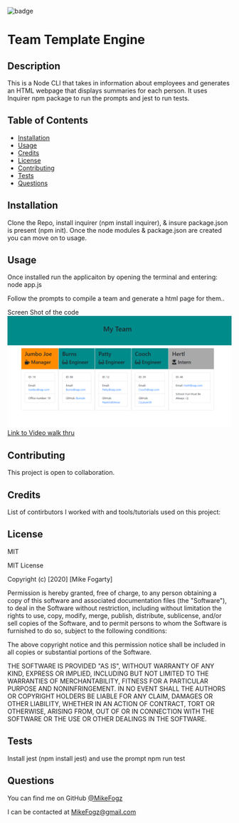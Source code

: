 ![badge](https://img.shields.io/badge/license-MIT-brightgreen)

# Team Template Engine

## Description

This is a Node CLI that takes in information about employees and generates an HTML webpage that displays summaries for each person. It uses Inquirer npm package to run the prompts and jest to run tests.

## Table of Contents

- [Installation](#installation)
- [Usage](#usage)
- [Credits](#credits)
- [License](#license)
- [Contributing](#contributing)
- [Tests](#tests)
- [Questions](#questions)

## Installation

Clone the Repo, install inquirer (npm install inquirer), & insure package.json is present (npm init). Once the node modules & package.json are created you can move on to usage.

## Usage

Once installed run the applicaiton by opening the terminal and entering: node app.js

Follow the prompts to compile a team and generate a html page for them..

Screen Shot of the code
![Screenshot of App](./Assets/MyTeam.png)
[Link to Video walk thru](https://drive.google.com/file/d/1xYocujlF_DcpX-Zo3XsA2g5zw4A4_YlV/view)

## Contributing

This project is open to collaboration.

## Credits

List of contirbutors I worked with and tools/tutorials used on this project:

## License

MIT

MIT License

Copyright (c) [2020] [Mike Fogarty]

Permission is hereby granted, free of charge, to any person obtaining a copy
of this software and associated documentation files (the "Software"), to deal
in the Software without restriction, including without limitation the rights
to use, copy, modify, merge, publish, distribute, sublicense, and/or sell
copies of the Software, and to permit persons to whom the Software is
furnished to do so, subject to the following conditions:

The above copyright notice and this permission notice shall be included in all
copies or substantial portions of the Software.

THE SOFTWARE IS PROVIDED "AS IS", WITHOUT WARRANTY OF ANY KIND, EXPRESS OR
IMPLIED, INCLUDING BUT NOT LIMITED TO THE WARRANTIES OF MERCHANTABILITY,
FITNESS FOR A PARTICULAR PURPOSE AND NONINFRINGEMENT. IN NO EVENT SHALL THE
AUTHORS OR COPYRIGHT HOLDERS BE LIABLE FOR ANY CLAIM, DAMAGES OR OTHER
LIABILITY, WHETHER IN AN ACTION OF CONTRACT, TORT OR OTHERWISE, ARISING FROM,
OUT OF OR IN CONNECTION WITH THE SOFTWARE OR THE USE OR OTHER DEALINGS IN THE
SOFTWARE.

## Tests

Install jest (npm install jest) and use the prompt npm run test

## Questions

You can find me on GitHub [@MikeFogz](https://github.com/MikeFogz)

I can be contacted at MikeFogz@gmail.com
